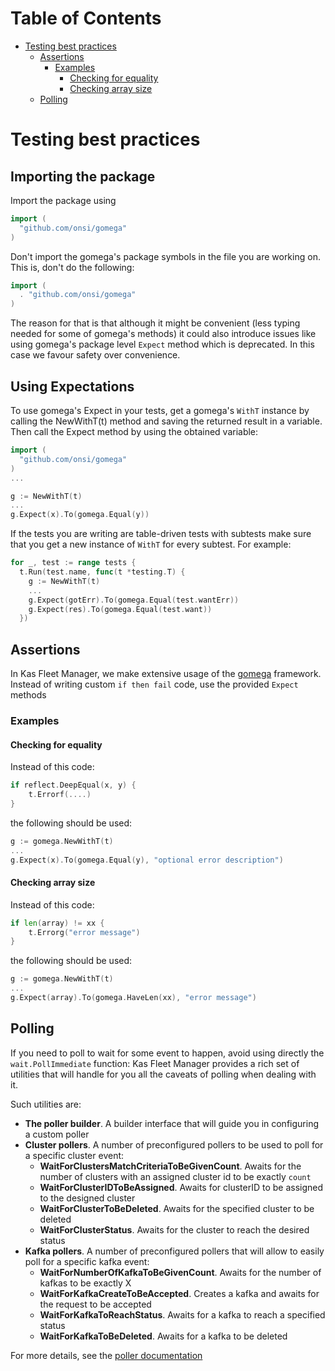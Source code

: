 # Table of Contents

<!-- toc -->

- [Testing best practices](#testing-best-practices)
  * [Assertions](#assertions)
    + [Examples](#examples)
      - [Checking for equality](#checking-for-equality)
      - [Checking array size](#checking-array-size)
  * [Polling](#polling)

<!-- tocstop -->

# Testing best practices

## Importing the package

Import the package using
```go
import (
  "github.com/onsi/gomega"
)
```

Don't import the gomega's package symbols in the file you are working on.
This is, don't do the following:
```go
import (
  . "github.com/onsi/gomega"
)
```

The reason for that is that although it might be convenient (less typing needed
for some of gomega's methods) it could also introduce issues like using
gomega's package level `Expect` method which is deprecated. In this case we favour
safety over convenience.

## Using Expectations

To use gomega's Expect in your tests, get a gomega's `WithT` instance by calling
the NewWithT(t) method and saving the returned result in a variable. Then call
the Expect method by using the obtained variable:
```go
import (
  "github.com/onsi/gomega"
)
...

g := NewWithT(t)
...
g.Expect(x).To(gomega.Equal(y))
```

If the tests you are writing are table-driven tests with subtests make sure
that you get a new instance of `WithT` for every subtest. For example:
```go
for _, test := range tests {
  t.Run(test.name, func(t *testing.T) {
    g := NewWithT(t)
    ...
    g.Expect(gotErr).To(gomega.Equal(test.wantErr))
    g.Expect(res).To(gomega.Equal(test.want))
  })
```

## Assertions
In Kas Fleet Manager, we make extensive usage of the [gomega](https://onsi.github.io/gomega/) framework.
Instead of writing custom `if then fail` code, use the provided `Expect` methods

### Examples
#### Checking for equality
Instead of this code:
```go
if reflect.DeepEqual(x, y) {
	t.Errorf(....)
} 
```
the following should be used:
```go
g := gomega.NewWithT(t)
...
g.Expect(x).To(gomega.Equal(y), "optional error description")
```

#### Checking array size
Instead of this code:
```go
if len(array) != xx {
	t.Errorg("error message")
}
```
the following should be used:
```go
g := gomega.NewWithT(t)
...
g.Expect(array).To(gomega.HaveLen(xx), "error message")
```
## Polling
If you need to poll to wait for some event to happen, avoid using directly the `wait.PollImmediate` function: Kas Fleet Manager provides a rich set of utilities that will handle for you all the caveats of polling when dealing with it.

Such utilities are:
* **The poller builder**. A builder interface that will guide you in configuring a custom poller
* **Cluster pollers**. A number of preconfigured pollers to be used to poll for a specific cluster event:
    * **WaitForClustersMatchCriteriaToBeGivenCount**. Awaits for the number of clusters with an assigned cluster id to be exactly `count`
    * **WaitForClusterIDToBeAssigned**. Awaits for clusterID to be assigned to the designed cluster
    * **WaitForClusterToBeDeleted**. Awaits for the specified cluster to be deleted
    * **WaitForClusterStatus**. Awaits for the cluster to reach the desired status
* **Kafka pollers**. A number of preconfigured pollers that will allow to easily poll for a specific kafka event:
    * **WaitForNumberOfKafkaToBeGivenCount**. Awaits for the number of kafkas to be exactly X
    * **WaitForKafkaCreateToBeAccepted**. Creates a kafka and awaits for the request to be accepted
    * **WaitForKafkaToReachStatus**. Awaits for a kafka to reach a specified status
    * **WaitForKafkaToBeDeleted**. Awaits for a kafka to be deleted

For more details, see the [poller documentation](../utilities/testing.md)
